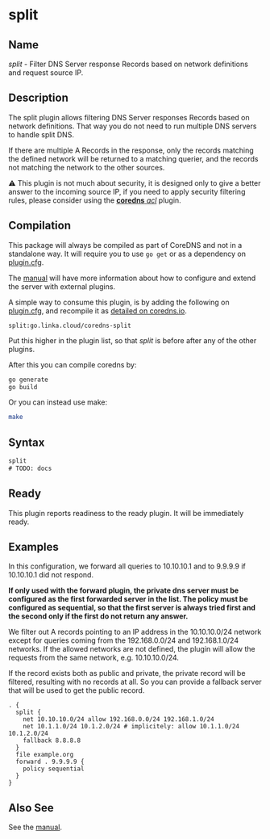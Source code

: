 # split

## Name

*split* - Filter DNS Server response Records based on network definitions and request source IP.

## Description

The split plugin allows filtering DNS Server responses Records based on network definitions. That way
you do not need to run multiple DNS servers to handle split DNS.

If there are multiple A Records in the response, only the records matching the defined network will be returned
to a matching querier, and the records not matching the network to the other sources.

⚠️ This plugin is not much about security, it is designed only to give a better answer to the incoming source IP,
if you need to apply security filtering rules, please consider using the [**coredns** *acl*](https://coredns.io/plugins/acl/) plugin. 

## Compilation

This package will always be compiled as part of CoreDNS and not in a standalone way. It will require you to use `go get` or as a dependency on [plugin.cfg](https://github.com/coredns/coredns/blob/master/plugin.cfg).

The [manual](https://coredns.io/manual/toc/#what-is-coredns) will have more information about how to configure and extend the server with external plugins.

A simple way to consume this plugin, is by adding the following on [plugin.cfg](https://github.com/coredns/coredns/blob/master/plugin.cfg), and recompile it as [detailed on coredns.io](https://coredns.io/2017/07/25/compile-time-enabling-or-disabling-plugins/#build-with-compile-time-configuration-file).

~~~
split:go.linka.cloud/coredns-split
~~~

Put this higher in the plugin list, so that *split* is before after any of the other plugins.

After this you can compile coredns by:

``` sh
go generate
go build
```

Or you can instead use make:

``` sh
make
```

## Syntax

~~~ txt
split
# TODO: docs
~~~

## Ready

This plugin reports readiness to the ready plugin. It will be immediately ready.

## Examples

In this configuration, we forward all queries to 10.10.10.1 and to 9.9.9.9 if 10.10.10.1 did not respond.

**If only used with the forward plugin, the private dns server must be configured as the first forwarded server in the list. The policy must be configured as sequential, so that the first server is always tried first and the second only if the first do not return any answer.**

We filter out A records pointing to an IP address in the 10.10.10.0/24 network except for queries coming from the 192.168.0.0/24 and 192.168.1.0/24 networks.
If the allowed networks are not defined, the plugin will allow the requests from the same network, e.g. 10.10.10.0/24.

If the record exists both as public and private, the private record will be filtered, resulting with no records at all.
So you can provide a fallback server that will be used to get the public record.

~~~ corefile
. {
  split {
    net 10.10.10.0/24 allow 192.168.0.0/24 192.168.1.0/24
    net 10.1.1.0/24 10.1.2.0/24 # implicitely: allow 10.1.1.0/24 10.1.2.0/24
    fallback 8.8.8.8
  }
  file example.org
  forward . 9.9.9.9 {
    policy sequential
  }
}
~~~

## Also See

See the [manual](https://coredns.io/manual).
